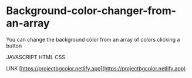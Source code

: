 # Background-color-changer-from-an-array

You can change the background color from an array of colors clicking a button

JAVASCRIPT HTML CSS

LINK [https://projectbgcolor.netlify.app](https://projectbgcolor.netlify.app)
